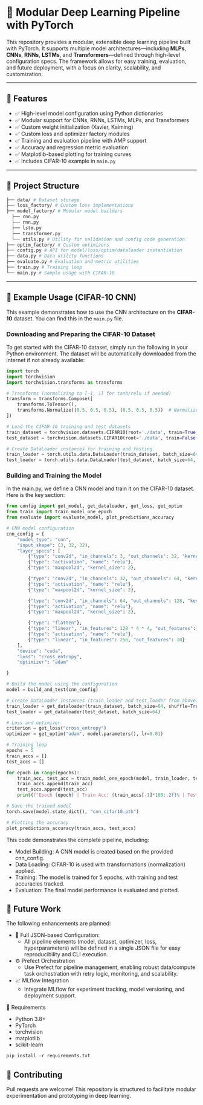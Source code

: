 # 🔧 Modular Deep Learning Pipeline with PyTorch

This repository provides a modular, extensible deep learning pipeline built with PyTorch. It supports multiple model architectures—including **MLPs**, **CNNs**, **RNNs**, **LSTMs**, and **Transformers**—defined through high-level configuration specs. The framework allows for easy training, evaluation, and future deployment, with a focus on clarity, scalability, and customization.

---

## 🚀 Features

- ✅ High-level model configuration using Python dictionaries
- ✅ Modular support for CNNs, RNNs, LSTMs, MLPs, and Transformers
- ✅ Custom weight initialization (Xavier, Kaiming)
- ✅ Custom loss and optimizer factory modules
- ✅ Training and evaluation pipeline with AMP support
- ✅ Accuracy and regression metric evaluation
- ✅ Matplotlib-based plotting for training curves
- ✅ Includes CIFAR-10 example in `main.py`

---

## 📁 Project Structure
```bash
├── data/ # Dataset storage
├── loss_factory/ # Custom loss implementations
├── model_factory/ # Modular model builders
  ├── cnn.py
  ├── rnn.py
  ├── lstm.py
  ├── transformer.py
  └── utils.py # Utility for validation and config code generation
├── optim_factory/ # Custom optimizers
├── config.py # API for model/loss/optim/dataloader instantiation
├── data.py # Data utility functions
├── evaluate.py # Evaluation and metric utilities
├── train.py # Training loop
└── main.py # Sample usage with CIFAR-10
```
---

## 🧪 Example Usage (CIFAR-10 CNN)

This example demonstrates how to use the CNN architecture on the **CIFAR-10** dataset. You can find this in the `main.py` file.

### Downloading and Preparing the CIFAR-10 Dataset

To get started with the CIFAR-10 dataset, simply run the following in your Python environment. The dataset will be automatically downloaded from the internet if not already available:

```python
import torch
import torchvision
import torchvision.transforms as transforms

# Transforms (normalizing to [-1, 1] for tanh/relu if needed)
transform = transforms.Compose([
    transforms.ToTensor(),
    transforms.Normalize((0.5, 0.5, 0.5), (0.5, 0.5, 0.5))  # Normalize to [-1, 1]
])

# Load the CIFAR-10 training and test datasets
train_dataset = torchvision.datasets.CIFAR10(root='./data', train=True, download=True, transform=transform)
test_dataset = torchvision.datasets.CIFAR10(root='./data', train=False, download=True, transform=transform)

# Create DataLoader instances for training and testing
train_loader = torch.utils.data.DataLoader(train_dataset, batch_size=64, shuffle=True)
test_loader = torch.utils.data.DataLoader(test_dataset, batch_size=64, shuffle=False)
```

### Building and Training the Model

In the main.py, we define a CNN model and train it on the CIFAR-10 dataset. Here is the key section:

```python
from config import get_model, get_dataloader, get_loss, get_optim
from train import train_model_one_epoch
from evaluate import evaluate_model, plot_predictions_accuracy

# CNN model configuration
cnn_config = {
    "model_type": "cnn",
    "input_shape": (3, 32, 32),
    "layer_specs": [
        {"type": "conv2d", "in_channels": 3, "out_channels": 32, "kernel_size": 3, "padding": 1},
        {"type": "activation", "name": "relu"},
        {"type": "maxpool2d", "kernel_size": 2},

        {"type": "conv2d", "in_channels": 32, "out_channels": 64, "kernel_size": 3, "padding": 1},
        {"type": "activation", "name": "relu"},
        {"type": "maxpool2d", "kernel_size": 2},

        {"type": "conv2d", "in_channels": 64, "out_channels": 128, "kernel_size": 3, "padding": 1},
        {"type": "activation", "name": "relu"},
        {"type": "maxpool2d", "kernel_size": 2},

        {"type": "flatten"},
        {"type": "linear", "in_features": 128 * 4 * 4, "out_features": 256},
        {"type": "activation", "name": "relu"},
        {"type": "linear", "in_features": 256, "out_features": 10}
    ],
    "device": "cuda",
    "loss": "cross_entropy",
    "optimizer": "adam"    

}

# Build the model using the configuration
model = build_and_test(cnn_config)

# Create DataLoader instances (train_loader and test_loader from above)
train_loader = get_dataloader(train_dataset, batch_size=64, shuffle=True)
test_loader = get_dataloader(test_dataset, batch_size=64)

# Loss and optimizer
criterion = get_loss("cross_entropy")
optimizer = get_optim("adam", model.parameters(), lr=0.01)

# Training loop
epochs = 5
train_accs = []
test_accs = []

for epoch in range(epochs):
    train_acc, test_acc = train_model_one_epoch(model, train_loader, test_loader, criterion, optimizer, crit_mode='accuracy')
    train_accs.append(train_acc)
    test_accs.append(test_acc)
    print(f"Epoch {epoch} | Train Acc: {train_accs[-1]*100:.2f}% | Test Acc: {test_accs[-1]*100:.2f}%")

# Save the trained model
torch.save(model.state_dict(), "cnn_cifar10.pth")

# Plotting the accuracy
plot_predictions_accuracy(train_accs, test_accs)
```
This code demonstrates the complete pipeline, including:
- Model Building: A CNN model is created based on the provided cnn_config.
- Data Loading: CIFAR-10 is used with transformations (normalization) applied.
- Training: The model is trained for 5 epochs, with training and test accuracies tracked.
- Evaluation: The final model performance is evaluated and plotted.

## 🔮 Future Work

The following enhancements are planned:

- 🔧 Full JSON-based Configuration:
  - All pipeline elements (model, dataset, optimizer, loss, hyperparameters) will be defined in a single JSON file for easy reproducibility and CLI execution.
- ⚙️ Prefect Orchestration
  - Use Prefect for pipeline management, enabling robust data/compute task orchestration with retry logic, monitoring, and scalability.
- 📈 MLflow Integration
  - Integrate MLflow for experiment tracking, model versioning, and deployment support.

🧠 Requirements

- Python 3.8+
- PyTorch
- torchvision
- matplotlib
- scikit-learn

```python
pip install -r requirements.txt
```

## 🤝 Contributing

Pull requests are welcome! This repository is structured to facilitate modular experimentation and prototyping in deep learning.